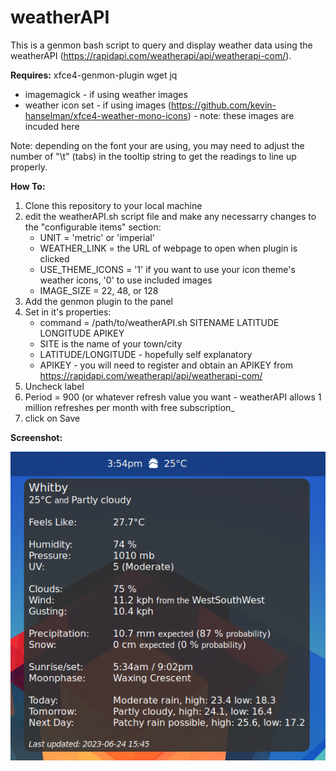 # weatherAPI

This is a genmon bash script to query and display weather data using the weatherAPI (https://rapidapi.com/weatherapi/api/weatherapi-com/).

**Requires:** xfce4-genmon-plugin wget jq 
   - imagemagick - if using weather images
   - weather icon set - if using images (https://github.com/kevin-hanselman/xfce4-weather-mono-icons) - note: these images are incuded here

Note: depending on the font your are using, you may need to adjust the number of "\t" (tabs) in the tooltip string to get the readings to line up properly.

**How To:**

  1. Clone this repository to your local machine
  2. edit the weatherAPI.sh script file and make any necessarry changes to the "configurable items" section:
       - UNIT = 'metric' or 'imperial'
       - WEATHER_LINK = the URL of webpage to open when plugin is clicked
       - USE_THEME_ICONS = '1' if you want to use your icon theme's weather icons, '0' to use included images
       - IMAGE_SIZE = 22, 48, or 128
  4. Add the genmon plugin to the panel
  5. Set in it's properties:
     - command = /path/to/weatherAPI.sh SITENAME LATITUDE LONGITUDE APIKEY
      - SITE is the name of your town/city
      - LATITUDE/LONGITUDE - hopefully self explanatory
      - APIKEY - you will need to register and obtain an APIKEY from https://rapidapi.com/weatherapi/api/weatherapi-com/
  6. Uncheck label
  7. Period = 900 (or whatever refresh value you want - weatherAPI allows 1 million refreshes per month with free subscription_
  8. click on Save

**Screenshot:**

![screenshot of plugin](screenshot.png)
